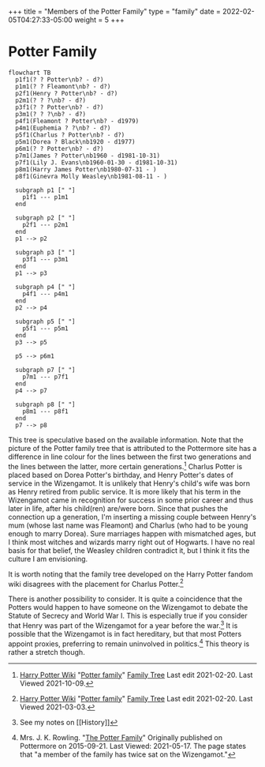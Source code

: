 +++
title = "Members of the Potter Family"
type = "family"
date = 2022-02-05T04:27:33-05:00
weight = 5
+++

# Potter Family

```mermaid
flowchart TB
  p1f1(? ? Potter\nb? - d?)
  p1m1(? ? Fleamont\nb? - d?)
  p2f1(Henry ? Potter\nb? - d?)
  p2m1(? ? ?\nb? - d?)
  p3f1(? ? Potter\nb? - d?)
  p3m1(? ? ?\nb? - d?)
  p4f1(Fleamont ? Potter\nb? - d1979)
  p4m1(Euphemia ? ?\nb? - d?)
  p5f1(Charlus ? Potter\nb? - d?)
  p5m1(Dorea ? Black\nb1920 - d1977)
  p6m1(? ? Potter\nb? - d?)
  p7m1(James ? Potter\nb1960 - d1981-10-31)
  p7f1(Lily J. Evans\nb1960-01-30 - d1981-10-31)
  p8m1(Harry James Potter\nb1980-07-31 - )
  p8f1(Ginevra Molly Weasley\nb1981-08-11 - )

  subgraph p1 [" "]
    p1f1 --- p1m1
  end

  subgraph p2 [" "]
    p2f1 --- p2m1
  end
  p1 --> p2
  
  subgraph p3 [" "]
    p3f1 --- p3m1
  end
  p1 --> p3

  subgraph p4 [" "]
    p4f1 --- p4m1
  end
  p2 --> p4

  subgraph p5 [" "]
    p5f1 --- p5m1
  end
  p3 --> p5

  p5 --> p6m1
 
  subgraph p7 [" "]
    p7m1 --- p7f1
  end
  p4 --> p7

  subgraph p8 [" "]
    p8m1 --- p8f1
  end
  p7 --> p8
```  

This tree is speculative based on the available information.  Note that the
picture of the Potter family tree that is attributed to the Pottermore site has
a difference in line colour for the lines between the first two generations and
the lines between the latter, more certain generations.[^211009-1]  Charlus
Potter is placed based on Dorea Potter's birthday, and Henry Potter's dates of
service in the Wizengamot.  It is unlikely that Henry's child's wife was born as
Henry retired from public service.  It is more likely that his term in the
Wizengamot came in recognition for success in some prior career and thus later
in life, after his child(ren) are/were born. Since that pushes the connection up
a generation, I'm inserting a missing couple between Henry's mum (whose last
name was Fleamont) and Charlus (who had to be young enough to marry Dorea).
Sure marriages happen with mismatched ages, but I think most witches and wizards
marry right out of Hogwarts.  I have no real basis for that belief, the Weasley
children contradict it, but I think it fits the culture I am envisioning.

It is worth noting that the family tree developed on the Harry Potter fandom
wiki disagrees with the placement for Charlus Potter.[^210303-1]

There is another possibility to consider.  It is quite a coincidence that the
Potters would happen to have someone on the Wizengamot to debate the Statute of
Secrecy and World War I.   This is especially true if you consider that Henry
was part of the Wizengamot for a year before the war.[^210517-12] It is possible
that the Wizengamot is in fact hereditary, but that most Potters appoint
proxies, preferring to remain uninvolved in politics.[^210517-13]  This theory
is rather a stretch though.

[^210517-13]: Mrs. J. K. Rowling.
    "[The Potter Family](https://www.wizardingworld.com/writing-by-jk-rowling/the-potter-family)"
    Originally published on Pottermore on 2015-09-21. Last Viewed: 2021-05-17.
    The page states that "a member of the family has twice sat on the
    Wizengamot."

[^210517-12]: See my notes on [[History]]

[^211009-1]: [Harry Potter Wiki](https://harrypotter.fandom.com/)
    "[Potter family](https://harrypotter.fandom.com/wiki/Potter_family)"
    [Family Tree](https://harrypotter.fandom.com/wiki/Potter_family#Family_tree)
    Last edit 2021-02-20.  Last Viewed 2021-10-09.

[^210303-1]: [Harry Potter Wiki](https://harrypotter.fandom.com/)
    "[Potter family](https://harrypotter.fandom.com/wiki/Potter_family)"
    [Family Tree](https://harrypotter.fandom.com/wiki/Potter_family#Family_tree)
    Last edit 2021-02-20.  Last Viewed 2021-03-03.



